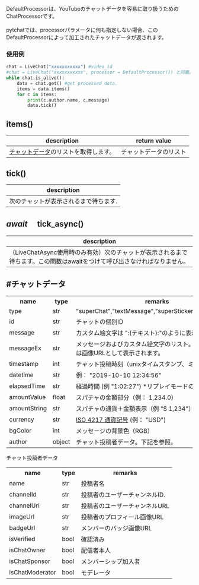 DefaultProcessorは、YouTubeのチャットデータを容易に取り扱うためのChatProcessorです。
<br>
<br>
pytchatでは、processorパラメータに何も指定しない場合、このDefaultProcessorによって加工されたチャットデータが返されます。<br>

### 使用例
```python
chat = LiveChat("xxxxxxxxxxx") #video_id
#chat = LiveChat("xxxxxxxxxxx", processor = DefaultProcessor()) と同義。
while chat.is_alive():
    data = chat.get() #get processed data.
    items = data.items()
    for c in items:
        print(c.author.name, c.message)
        data.tick()
```
## items()
description|return value
---|---
[チャットデータ](#チャットデータ)のリストを取得します。|チャットデータのリスト

## tick()
description|
---|
次のチャットが表示されるまで待ちます.|

## _await_ 　tick_async()
description|
---|
（LiveChatAsync使用時のみ有効）次のチャットが表示されるまで待ちます。この関数はawaitをつけて呼び出さなければなりません。|


## #チャットデータ

<table>
  <tr>
    <th>name</th>
    <th>type</th>
    <th>remarks</th>
  </tr>
  <tr>
    <td>type</td>
    <td>str</td>
    <td>"superChat","textMessage","superSticker","newSponsor"</td>
  </tr>
  <tr>
    <td>id</td>
    <td>str</td>
    <td>チャットの個別ID</td>
  </tr>
  <tr>
    <td>message</td>
    <td>str</td>
    <td>カスタム絵文字は ":(テキスト):"のように表示されます。</td>
  </tr>
  <tr>
    <td>messageEx</td>
    <td>str</td>
    <td>メッセージおよびカスタム絵文字のリスト。カスタム絵文字は画像URLとして表示されます。</td>
  </tr>
  <tr>
    <td>timestamp</td>
    <td>int</td>
    <td>チャット投稿時刻（unixタイムスタンプ、ミリ秒）</td>
  </tr>
  <tr>
    <td>datetime</td>
    <td>str</td>
    <td>例： "2019-10-10 12:34:56"</td>
  </tr>
    <td>elapsedTime</td>
    <td>str</td>
    <td>経過時間 (例 "1:02:27") *リプレイモードのみ対応</td>
  </tr>
  <tr>
    <td>amountValue</td>
    <td>float</td>
    <td>スパチャの金額部分（例： 1,234.0）</td>
  </tr>
  <tr>
    <td>amountString</td>
    <td>str</td>
    <td>スパチャの通貨＋金額表示（例 "$ 1,234"）</td>
  </tr>
  <tr>
    <td>currency</td>
    <td>str</td>
    <td><a href="https://en.wikipedia.org/wiki/ISO_4217">ISO 4217 通貨記号</a> (例： "USD")</td>
  </tr>
  <tr>
    <td>bgColor</td>
    <td>int</td>
    <td>メッセージの背景色（RGB）</td>
  </tr>
  <tr>
    <td>author</td>
    <td>object</td>
    <td>チャット投稿者データ。下記を参照。</td>
  </tr>
</table>

チャット投稿者データ
<table>
  <tr>
    <th>name</th>
    <th>type</th>
    <th>remarks</th>
  </tr>
  <tr>
    <td>name</td>
    <td>str</td>
    <td>投稿者名</td>
  </tr>
  <tr>
    <td>channelId</td>
    <td>str</td>
    <td>投稿者のユーザーチャンネルID.</td>
  </tr>
  <tr>
    <td>channelUrl</td>
    <td>str</td>
    <td>投稿者のユーザーチャンネルURL</td>
  </tr>
  <tr>
    <td>imageUrl</td>
    <td>str</td>
    <td>投稿者のプロフィール画像URL</td>
  </tr>
  <tr>
    <td>badgeUrl</td>
    <td>str</td>
    <td>メンバーのバッジ画像URL</td>
  </tr>
  <tr>
    <td>isVerified</td>
    <td>bool</td>
    <td>確認済み</td>
  </tr>
  <tr>
    <td>isChatOwner</td>
    <td>bool</td>
    <td>配信者本人</td>
  </tr>
  <tr>
    <td>isChatSponsor</td>
    <td>bool</td>
    <td>メンバーシップ加入者</td>
  </tr>
  <tr>
    <td>isChatModerator</td>
    <td>bool</td>
    <td>モデレータ</td>
  </tr>
</table>